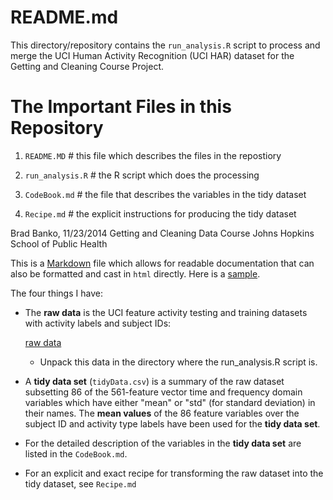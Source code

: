 README.md
=========

This directory/repository contains the `run_analysis.R` script to process and merge the
UCI Human Activity Recognition (UCI HAR) dataset for the Getting and Cleaning
Course Project.

# The Important Files in this Repository

1. `README.MD`  # this file which describes the files in the repostiory

2. `run_analysis.R`  # the R script which does the processing

3. `CodeBook.md`  # the file that describes the variables in the tidy dataset

4. `Recipe.md`  # the explicit instructions for producing the tidy dataset


  Brad Banko, 11/23/2014
  Getting and Cleaning Data Course
  Johns Hopkins School of Public Health


This is a [Markdown](https://help.github.com/articles/markdown-basics/) file which allows
for readable documentation that can also be formatted and cast in `html` directly.
Here is a [sample](http://daringfireball.net/projects/markdown/).


The four things I have:

* The **raw data** is the UCI feature activity testing and training datasets 
with activity labels and subject IDs:

  [raw data](https://d396qusza40orc.cloudfront.net/getdata%2Fprojectfiles%2FUCI%20HAR%20Dataset.zip)

  * Unpack this data in the directory where the run_analysis.R script is.

* A **tidy data set** (`tidyData.csv`) is a summary of the raw dataset subsetting 86 of the 
561-feature vector time and frequency domain variables
which have either "mean" or "std" (for standard deviation) in their names. 
The **mean values** of the 86 feature variables over the subject ID and activity type labels
have been used for the **tidy data set**. 

* For the detailed description of the variables in the **tidy data set** are listed in
the `CodeBook.md`.

* For an explicit and exact recipe for transforming the raw dataset into the tidy dataset, see
`Recipe.md`



